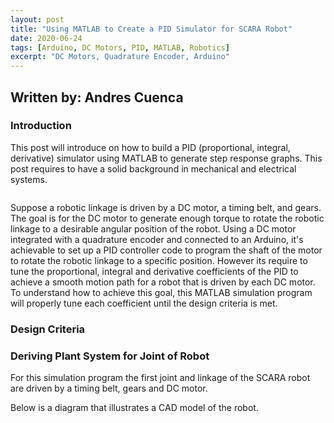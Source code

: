 ```yaml
---
layout: post
title: "Using MATLAB to Create a PID Simulator for SCARA Robot"
date: 2020-06-24
tags: [Arduino, DC Motors, PID, MATLAB, Robotics]
excerpt: "DC Motors, Quadrature Encoder, Arduino"
---
```


## Written by: Andres Cuenca

### Introduction

This post will introduce on how to build a PID (proportional, integral, derivative) simulator using MATLAB to generate
step response graphs. This post requires to have a solid background in mechanical and electrical systems.

<img src="{{ site.url }}{{ site.baseurl }}/images/industry-logos/matlab-logo.jpg" alt="">

Suppose a robotic linkage is driven by a DC motor, a timing belt, and gears. The goal is for the
DC motor to generate enough torque to rotate the robotic linkage to a desirable
angular position of the robot. Using a DC motor integrated with a quadrature encoder and connected to an Arduino,
it's achievable to set up a PID controller code to program the shaft of the motor to rotate the robotic linkage to a
specific position. However its require to tune the proportional, integral and derivative coefficients of the PID to achieve
a smooth motion path for a robot that is driven by each DC motor. To understand how to achieve this goal,
this MATLAB simulation program will properly tune each coefficient until the design criteria is met.

### Design Criteria




### Deriving Plant System for Joint of Robot

For this simulation program the first joint and linkage of the SCARA robot are driven by a timing belt, gears and DC motor.

Below is a diagram that illustrates a CAD model of the robot.
